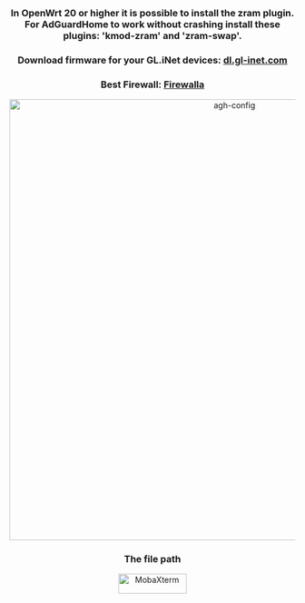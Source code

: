 &nbsp;

<h3 align="center">In OpenWrt 20 or higher it is possible to install the zram plugin. For AdGuardHome to work without crashing install these plugins: 'kmod-zram' and 'zram-swap'.</h3>
<h3 align="center">Download firmware for your GL.iNet devices: <a href="https://dl.gl-inet.com">dl.gl-inet.com</a></h3>
<h3 align="center">Best Firewall: <a href="https://firewalla.com/">Firewalla</a></h3>

<p align="center">
  <img src="https://github.com/TogoFire-Home/AD-Settings/blob/main/Resources/agh.png?raw=true" width="777px" alt="agh-config" />
</p>
<h3 align="center">The file path</h3>

<p align="center">
    <a href="https://mobaxterm.mobatek.net/">
        <img src="https://github.com/TogoFire-Home/AD-Settings/blob/main/Resources/banner-MobaXterm-gigapixel-standard-scale-4_00x.png?raw=true" width="120px" height="35" alt="MobaXterm" />
    </a>
</p>